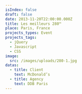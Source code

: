 ```yaml
---
isIndex: false
draft: false
date: 2013-11-20T22:00:00.000Z
title: Les meilleurs 280™
place: Paris, France
projects_types: Event
projects_tags:
  - jQuery
  - Javascript
  - CSS
image:
  src: /images/uploads/280-1.jpg
datas:
  - title: Client
    text: McDonald’s
  - title: Agency
    text: DDB Paris
---
```

